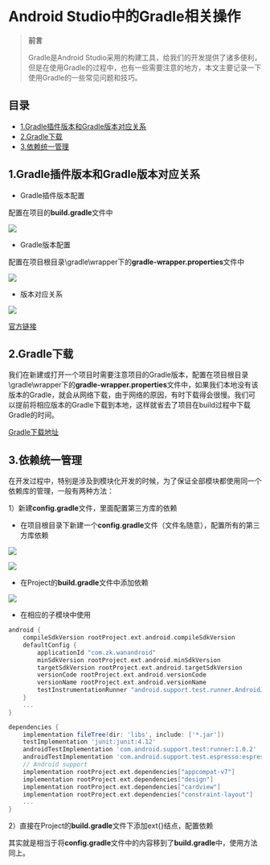 # Android Studio中的Gradle相关操作

> **前言**
>
> Gradle是Android Studio采用的构建工具，给我们的开发提供了诸多便利，但是在使用Gradle的过程中，也有一些需要注意的地方，本文主要记录一下使用Gradle的一些常见问题和技巧。

## 目录

- [1.Gradle插件版本和Gradle版本对应关系](#1.gradle插件版本和gradle版本对应关系)
- [2.Gradle下载](#2.gradle下载)
- [3.依赖统一管理](#3.依赖统一管理)

## 1.Gradle插件版本和Gradle版本对应关系

* Gradle插件版本配置

配置在项目的**build.gradle**文件中

![](https://ws3.sinaimg.cn/large/005BYqpggy1g2i4z44lnkj30p70b6tc3.jpg)

* Gradle版本配置

配置在项目根目录\gradle\wrapper下的**gradle-wrapper.properties**文件中

![](https://ws3.sinaimg.cn/large/005BYqpggy1g2i4yibri3j30ms05yab0.jpg)

* 版本对应关系

![](https://ws3.sinaimg.cn/large/005BYqpggy1g2i55vs6mej30my0cxwek.jpg)

[官方链接](https://developer.android.google.cn/studio/releases/gradle-plugin.html#updating-plugin)

## 2.Gradle下载

我们在新建或打开一个项目时需要注意项目的Gradle版本，配置在项目根目录\gradle\wrapper下的**gradle-wrapper.properties**文件中，如果我们本地没有该版本的Gradle，就会从网络下载，由于网络的原因，有时下载得会很慢。我们可以提前将相应版本的Gradle下载到本地，这样就省去了项目在build过程中下载Gradle的时间。

[Gradle下载地址](http://services.gradle.org/distributions/)

## 3.依赖统一管理

在开发过程中，特别是涉及到模块化开发的时候，为了保证全部模块都使用同一个依赖库的管理，一般有两种方法：

1）新建**config.gradle**文件，里面配置第三方库的依赖

* 在项目根目录下新建一个**config.gradle**文件（文件名随意），配置所有的第三方库依赖

![](https://ws3.sinaimg.cn/large/005BYqpggy1g2i3wfjlhoj308n0cudfw.jpg)

![](https://ws3.sinaimg.cn/large/005BYqpggy1g2i43t63zij30ri0f4tcw.jpg)

* 在Project的**build.gradle**文件中添加依赖

![](https://ws3.sinaimg.cn/large/005BYqpggy1g2i44dxmukj30r20c3tcj.jpg)

* 在相应的子模块中使用

```groovy
android {
    compileSdkVersion rootProject.ext.android.compileSdkVersion
    defaultConfig {
        applicationId "com.zk.wanandroid"
        minSdkVersion rootProject.ext.android.minSdkVersion
        targetSdkVersion rootProject.ext.android.targetSdkVersion
        versionCode rootProject.ext.android.versionCode
        versionName rootProject.ext.android.versionName
        testInstrumentationRunner "android.support.test.runner.AndroidJUnitRunner"
    }
	...
}

dependencies {
    implementation fileTree(dir: 'libs', include: ['*.jar'])
    testImplementation 'junit:junit:4.12'
    androidTestImplementation 'com.android.support.test:runner:1.0.2'
    androidTestImplementation 'com.android.support.test.espresso:espresso-core:3.0.2'
    // Android support
    implementation rootProject.ext.dependencies["appcompat-v7"]
    implementation rootProject.ext.dependencies["design"]
    implementation rootProject.ext.dependencies["cardview"]
    implementation rootProject.ext.dependencies["constraint-layout"]
    ...
}
```

2）直接在Project的**build.gradle**文件下添加ext{}结点，配置依赖

其实就是相当于将**config.gradle**文件中的内容移到了**build.gradle**中，使用方法同上。

